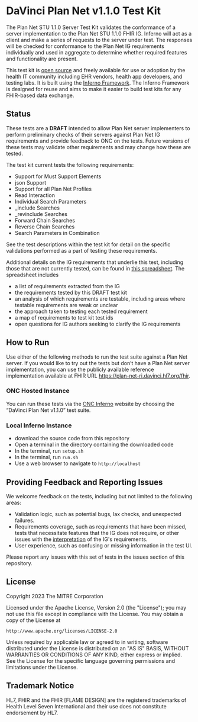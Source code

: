 # DaVinci Plan Net v1.1.0 Test Kit

The Plan Net STU 1.1.0 Server Test Kit validates the conformance of a server 
implementation to the Plan Net STU 1.1.0 FHIR IG. Inferno will act as a client 
and make a series of requests to the server under test. The responses will be 
checked for conformance to the Plan Net IG requirements individually and used 
in aggregate to determine whether required features and functionality are present.

This test kit is [open source](#license) and freely available for use or
adoption by the health IT community including EHR vendors, health app
developers, and testing labs. It is built using the [Inferno
Framework](https://inferno-framework.github.io/). The Inferno Framework is
designed for reuse and aims to make it easier to build test kits for any
FHIR-based data exchange.

## Status

These tests are a **DRAFT** intended to allow Plan Net server implementers to perform 
preliminary checks of their servers against Plan Net IG requirements and provide 
feedback to ONC on the tests. Future versions of these tests may validate other 
requirements and may change how these are tested.

The test kit current tests the following requirements:
- Support for Must Support Elements
- json Support
- Support for all Plan Net Profiles
- Read Interaction
- Individual Search Parameters
- _include Searches
- _revinclude Searches
- Forward Chain Searches
- Reverse Chain Searches
- Search Parameters in Combination

See the test descriptions within the test kit for detail on the specific 
validations performed as a part of testing these requirements. 

Additional details on the IG requirements that underlie this test, including those 
that are not currently tested, can be found in [this spreadsheet](lib/davinci_plan_net_test_kit/igs/Plan%20Net%20Requirements%20Interpretation.xlsx). The spreadsheet includes
- a list of requirements extracted from the IG
- the requirements tested by this DRAFT test kit
- an analysis of which requirements are testable, including areas where testable requirements are weak or unclear
- the approach taken to testing each tested requirement
- a map of requirements to test kit test ids
- open questions for IG authors seeking to clarify the IG requirements

## How to Run

Use either of the following methods to run the test suite against a Plan Net server.
If you would like to try out the tests but don’t have a Plan Net server implementation, 
you can use the publicly available reference implementation available at FHIR URL 
https://plan-net-ri.davinci.hl7.org/fhir.

### ONC Hosted Instance

You can run these tests via the [ONC Inferno](https://inferno.healthit.gov/suites/) website by choosing the “DaVinci Plan Net v1.1.0” test suite.

### Local Inferno Instance

- download the source code from this repository
- Open a terminal in the directory containing the downloaded code
- In the terminal, run `setup.sh`
- In the terminal, run `run.sh`
- Use a web browser to navigate to `http://localhost`

## Providing Feedback and Reporting Issues

We welcome feedback on the tests, including but not limited to the following areas:
- Validation logic, such as potential bugs, lax checks, and unexpected failures.
- Requirements coverage, such as requirements that have been missed, tests that necessitate features that the IG does not require, or other issues with the [interpretation](lib/davinci_plan_net_test_kit/igs/Plan%20Net%20Requirements%20Interpretation.xlsx) of the IG's requirements.
- User experience, such as confusing or missing information in the test UI.

Please report any issues with this set of tests in the issues section of this repository.

## License
Copyright 2023 The MITRE Corporation

Licensed under the Apache License, Version 2.0 (the "License"); you may not use
this file except in compliance with the License. You may obtain a copy of the
License at
```
http://www.apache.org/licenses/LICENSE-2.0
```
Unless required by applicable law or agreed to in writing, software distributed
under the License is distributed on an "AS IS" BASIS, WITHOUT WARRANTIES OR
CONDITIONS OF ANY KIND, either express or implied. See the License for the
specific language governing permissions and limitations under the License.

## Trademark Notice

HL7, FHIR and the FHIR [FLAME DESIGN] are the registered trademarks of Health
Level Seven International and their use does not constitute endorsement by HL7.

